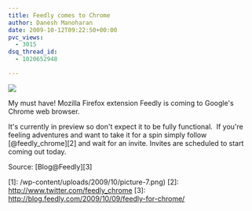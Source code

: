 ```yaml
---
title: Feedly comes to Chrome
author: Danesh Manoharan
date: 2009-10-12T09:22:50+00:00
pvc_views:
  - 3015
dsq_thread_id:
  - 1020652948

---
```

![](/wp-content/uploads/2009/10/picture-7-500x370.png)

My must have! Mozilla Firefox extension Feedly is coming to Google's Chrome web browser.

It's currently in preview so don't expect it to be fully functional.  If you're feeling adventures and want to take it for a spin simply follow [@feedly_chrome][2] and wait for an invite. Invites are scheduled to start coming out today.

Source: [Blog@Feedly][3]

 [1]: /wp-content/uploads/2009/10/picture-7.png)
 [2]: http://www.twitter.com/feedly_chrome
 [3]: http://blog.feedly.com/2009/10/09/feedly-for-chrome/